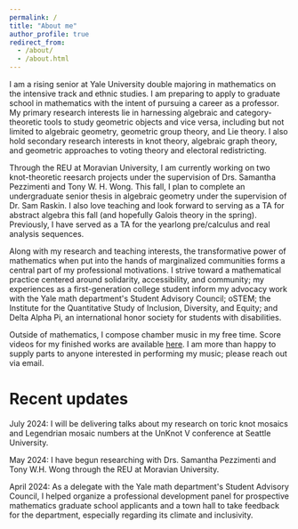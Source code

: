 ```yaml
---
permalink: /
title: "About me"
author_profile: true
redirect_from: 
  - /about/
  - /about.html
---
```


I am a rising senior at Yale University double majoring in mathematics on the intensive track and ethnic studies. I am preparing to apply to graduate school in mathematics with the intent of pursuing a career as a professor. My primary research interests lie in harnessing algebraic and category-theoretic tools to study geometric objects and vice versa, including but not limited to algebraic geometry, geometric group theory, and Lie theory. I also hold secondary research interests in knot theory, algebraic graph theory, and geometric approaches to voting theory and electoral redistricting.

Through the REU at Moravian University, I am currently working on two knot-theoretic reesarch projects under the supervision of Drs. Samantha Pezzimenti and Tony W. H. Wong. This fall, I plan to complete an undergraduate senior thesis in algebraic geometry under the supervision of Dr. Sam Raskin. I also love teaching and look forward to serving as a TA for abstract algebra this fall (and hopefully Galois theory in the spring). Previously, I have served as a TA for the yearlong pre/calculus and real analysis sequences.

Along with my research and teaching interests, the transformative power of mathematics when put into the hands of marginalized communities forms a central part of my professional motivations. I strive toward a mathematical practice centered around solidarity, accessibility, and community; my experiences as a first-generation college student inform my advocacy work with the Yale math department's Student Advisory Council; oSTEM; the Institute for the Quantitative Study of Inclusion, Diversity, and Equity; and Delta Alpha Pi, an international honor society for students with disabilities.

Outside of mathematics, I compose chamber music in my free time. Score videos for my finished works are available [here]([https://www.youtube.com/@LucTaMusic](https://luc-ta.github.io/music/)). I am more than happy to supply parts to anyone interested in performing my music; please reach out via email.

Recent updates
======
July 2024: I will be delivering talks about my research on toric knot mosaics and Legendrian mosaic numbers at the UnKnot V conference at Seattle University.

May 2024: I have begun researching with Drs. Samantha Pezzimenti and Tony W.H. Wong through the REU at Moravian University.

April 2024: As a delegate with the Yale math department's Student Advisory Council, I helped organize a professional development panel for prospective mathematics graduate school applicants and a town hall to take feedback for the department, especially regarding its climate and inclusivity.
